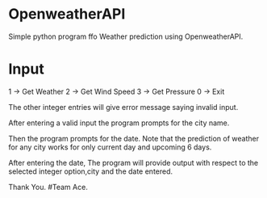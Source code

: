 # OpenweatherAPI
Simple python program ffo Weather prediction using OpenweatherAPI.

# Input 

1 -> Get Weather
2 -> Get Wind Speed
3 -> Get Pressure
0 -> Exit

The other integer entries will give error message saying invalid input.

After entering a valid input the program prompts for the city name.

Then the program prompts for the date. Note that the prediction of weather for any city works for only current day and upcoming 6 days.

After entering the date, The program will provide output with respect to the selected integer option,city and the date entered.

Thank You. #Team Ace.

